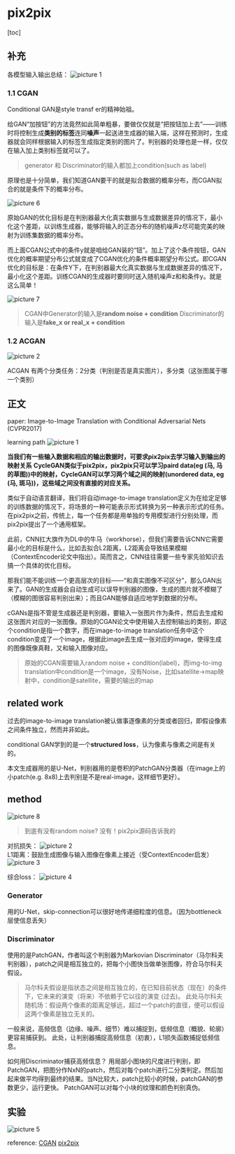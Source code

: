 # pix2pix

[toc]

## 补充

各模型输入输出总结：
![picture 1](../images/1bd1302b62ac680c1dcf137eff5642aa9bd1aac55ab4aecb8669d810ee2d06d2.png)  

### 1.1 CGAN

Conditional GAN是style transf   er的精神始祖。

给GAN“加按钮”的方法竟然如此简单粗暴，要做仅仅就是“把按钮加上去”——训练时将控制生成**类别的标签**连同**噪声**一起送进生成器的输入端，这样在预测时，生成器就会同样根据输入的标签生成指定类别的图片了。判别器的处理也是一样，仅仅在输入加上类别标签就可以了。
> generator 和 Discriminator的输入都加上condition(such as label)

原理也是十分简单，我们知道GAN要干的就是拟合数据的概率分布，而CGAN拟合的就是条件下的概率分布。

![picture 6](../images/75d591b1861babe8d30774e828853b29189c74b71a895933b35a0763e934b603.png)  

原始GAN的优化目标是在判别器最大化真实数据与生成数据差异的情况下，最小化这个差距，以训练生成器，能够将输入的正态分布的随机噪声z尽可能完美的映射为训练集数据的概率分布。

而上面CGAN公式中的条件y就是咱给GAN装的“钮”。加上了这个条件按钮，GAN优化的概率期望分布公式就变成了CGAN优化的条件概率期望分布公式。即CGAN优化的目标是：在条件Y下，在判别器最大化真实数据与生成数据差异的情况下，最小化这个差距。训练CGAN的生成器时要同时送入随机噪声z和和条件y。就是这么简单！

![picture 7](../images/65f7f2db2bfcdd16675fd98ef498f3cdefc8c886e33bc0eb25f8b07118c20d56.png)  

> CGAN中Generator的输入是**random noise + condition**
> Discriminator的输入是**fake_x or real_x + condition**

### 1.2 ACGAN

![picture 2](../images/1cfc578e332e02e5c56ddeee9630257a74d13a3a27127ba22262108ceb0e401b.png)  

ACGAN 有两个分类任务：2分类（判别是否是真实图片），多分类（这张图属于哪一个类别）

## 正文

paper: Image-to-Image Translation with Conditional Adversarial Nets (CVPR2017)

learning path
![picture 1](../images/1acfef7ff6043fae3304b324f15874a7e562ef1b3407388d536a6fc1906f3784.png)  

**当我们有一些输入数据和相应的输出数据时，可要求pix2pix去学习输入到输出的映射关系**
**CycleGAN类似于pix2pix，pix2pix只可以学习paird data(eg (马, 马的草图))中的映射，CycleGAN可以学习两个域之间的映射(unordered data, eg (马, 斑马))，这些域之间没有直接的对应关系。**

类似于自动语言翻译，我们将自动image-to-image translation定义为在给定足够的训练数据的情况下，将场景的一种可能表示形式转换为另一种表示形式的任务。
在pix2pix之前，传统上，每一个任务都是用单独的专用模型进行分别处理，而pix2pix提出了一个通用框架。

此前，CNN扛大旗作为DL中的牛马（workhorse），但我们需要告诉CNN它需要最小化的目标是什么，比如去拟合L2距离，L2距离会导致结果模糊（ContextEncoder论文中指出）。简而言之，CNN往往需要一些专家先验知识去搞一个具体的优化目标。

那我们能不能训练一个更高层次的目标——“和真实图像不可区分”，那么GAN出来了。GAN的生成器会自动生成可以误导判别器的图像，生成的图片就不模糊了（模糊的图很容易判别出来）；而且GAN能够自适应地学到数据的分布。

cGANs是指不管是生成器还是判别器，要输入一张图片作为条件，然后去生成和这张图片对应的一张图像。原始的CGAN论文中使用输入去控制输出的类别，即这个condition是指一个数字，而在image-to-image translation任务中这个condition变成了一个image，根据此image去生成一张对应的image，使得生成的图像既像真鞋，又和输入图像对应。
> 原始的CGAN需要输入random noise + condition(label)，而img-to-img translation中condition是一个image，没有Noise，比如satellite->map映射中，condition是satellite，需要的输出的map

## related work

过去的image-to-image translation被认做事逐像素的分类或者回归，即假设像素之间条件独立，然而并非如此。

conditional GAN学到的是一个**structured loss**，认为像素与像素之间是有关的。

本文生成器用的是U-Net，判别器用的是卷积的PatchGAN分类器（在image上的小patch(e.g. 8x8)上去判别是不是real-image，这样细节更好）。

## method

![picture 8](../images/efda4c0bb2cfa6544f2d67434c17446d85777ea53c030dddf16e6505ca1501a7.png)

> 到底有没有random noise? 没有！pix2pix源码告诉我的

对抗损失：
![picture 2](../images/dd9fec7c93fbfec4a8157ff960954bd8b0e92e7c41fcec5bd08f6016e86ab163.png)  
L1距离：鼓励生成图像与输入图像在像素上接近（受ContextEncoder启发）
![picture 3](../images/2e1ee5aa6e5bc6981ea34518ff39fa1bf93c8f00140fa0b29a1a1ba4ec5283b5.png)  

综合loss：
![picture 4](../images/60401e951d4fd6e5e8f7f8688838c0f54f02ebb2f7d714f11a59391041caf51e.png)  

### Generator

用的U-Net，skip-connection可以很好地传递细粒度的信息。（因为bottleneck层使信息丢失）

### Discriminator

使用的是PatchGAN，作者叫这个判别器为Markovian Discriminator（马尔科夫判别器），patch之间是相互独立的，把每个小图快当做单张图像，符合马尔科夫假设。
> 马尔科夫假设是指状态之间是相互独立的，在已知目前状态（现在）的条件下，它未来的演变（将来）不依赖于它以往的演变 (过去)。
> 此处马尔科夫随机场：假设两个像素的距离足够远，超过一个patch的直径，便可以假设这两个像素是独立无关的。

一般来说，高频信息（边缘、噪声、细节）难以捕捉到，低频信息（概貌、轮廓）更容易捕获到。
此处，让判别器捕捉高频信息（初衷），L1损失函数捕捉低频信息。

如何用Discriminator捕获高频信息？
用局部小图块的尺度进行判别，即PatchGAN，把图分作NxN的patch，然后对每个patch进行二分类判定。然后加起来做平均得到最终的结果。当N比较大，patch比较小的时候，patchGAN的参数更少，运行更快。
PatchGAN可以对每个小块的纹理和颜色判别真伪。

## 实验

![picture 5](../images/88e83e0ea803d3fef27ebd3e347806e4e29fe4f8c4b4982bdf3fff498f2e9fe1.png)  

reference:
[CGAN](https://zhuanlan.zhihu.com/p/302720602)
[pix2pix](https://www.bilibili.com/video/BV1wY4y1k7Tc/?spm_id_from=333.337.search-card.all.click)
